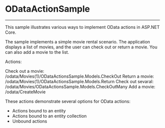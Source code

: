 # ODataActionSample
-------------------------

This sample illustrates various ways to implement OData actions in ASP.NET Core.

The sample implements a simple movie rental scenario. The application displays a list of movies,
and the user can check out or return a movie. You can also add a movie to the list. 

Actions:

Check out a movie:  /odata/Movies(1)/ODataActionsSample.Models.CheckOut
Return a movie:     /odata/Movies(1)/ODataActionsSample.Models.Return
Check out sevaral:  /odata/Movies/ODataActionsSample.Models.CheckOutMany
Add a movie:        /odata/CreateMovie

These actions demonstrate several options for OData actions:

* Actions bound to an entity
* Actions bound to an entity collection
* Unbound actions


